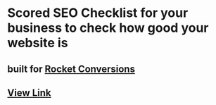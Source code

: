 # Scored SEO Checklist for your business to check how good your website is

## built for [Rocket Conversions](https://rocket-conversions.com)

## [View Link](https://rocket-conversions.com/conversion-rate-optimization-checklist/)

